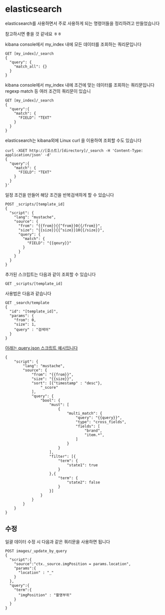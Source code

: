 # elasticsearch

elasticsearch를 사용하면서 주로 사용하게 되는 명령어들을 정리하려고 만들었습니다

참고하시면 좋을 것 같네요 ㅎㅎ


kibana console에서 my_index 내에 모든 데이터를 조회하는 쿼리문입니다

    GET [my_index]/_search
    {
      "query": {
        "match_all": {}
      }
    }


kibana console에서 my_index 내에 조건에 맞는 데이터를 조회하는 쿼리문입니다  
regexp match 등 여러 조건의 쿼리문이 있습니

    GET [my_index]/_search
    {
      "query":{
        "match": {
          "FIELD": "TEXT"
        }
      }
    }

elasticsearch는 kibana외에 Linux curl 을 이용하여 조회할 수도 있습니다

    curl -XGET http://[호스트]/[directory]/_search -H 'Content-Type: application/json' -d'
    {
      "query":{
        "match": {
          "FIELD": "TEXT"
        }
      }
    }'


일정 조건을 만들어 해당 조건을 반복검색하게 할 수 있습니다

    POST _scripts/[template_id]
    {
      "script": {
        "lang": "mustache",
        "source": {
          "from": "{{from}}{{^from}}0{{/from}}",
          "size": "{{size}}{{^size}}10{{/size}}",
          "query": {
            "match": {
              "FIELD": "{{qeury}}"
            }
          }
        }
      }
    }
    
추가된 스크립트는 다음과 같이 조회할 수 있습니다

    GET _scripts/[template_id]
    
사용법은 다음과 같습니다
    
    GET _search/template
    {
      "id": "[template_id]",
      "params": {
        "from": 0,
        "size": 1,
        "query" : "검색어"
      }
    }

[아래는 query.json 스크립트 예시입니다](https://github.com/bigstones/elasticsearch/tree/main/code)

    {
        "script": {
            "lang": "mustache",
            "source": {
                "from": "{{from}}",
                "size": "{{size}}",
                "sort": [{"timestamp" : "desc"},
                    "_score"
                ],
                "query": {
                    "bool": {
                        "must": [
                            {
                                "multi_match": {
                                    "query": "{{query}}",
                                    "type": "cross_fields",
                                    "fields": [
                                        "brand",
                                        "item.*",
                                    ]
                                }
                            }
                        ],
                        "filter": [{
                            "term": {
                                "state1": true
                            }
                        },{
                            "term": {
                                "state2": false
                            }
                        }]
                    }
                }
            }
        }
    }


## 수정

일괄 데이터 수정 시 다음과 같은 쿼리문을 사용하면 됩니다

    POST images/_update_by_query
    {
      "script":{
        "source":"ctx._source.imgPosition = params.location",
        "params":{
          "location" : "_"
        }
      },
      "query":{
        "term":{
          "imgPosition" : "촬영부위"
        }
      }
    }
